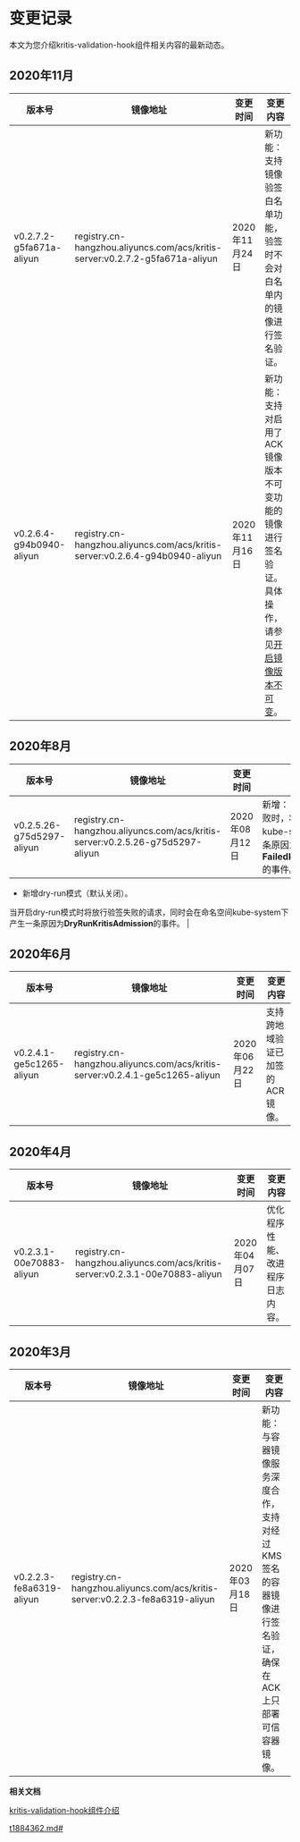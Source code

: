 # 变更记录

本文为您介绍kritis-validation-hook组件相关内容的最新动态。

## 2020年11月

|版本号|镜像地址|变更时间|变更内容|
|---|----|----|----|
|v0.2.7.2-g5fa671a-aliyun|registry.cn-hangzhou.aliyuncs.com/acs/kritis-server:v0.2.7.2-g5fa671a-aliyun|2020年11月24日|新功能：支持镜像验签白名单功能，验签时不会对白名单内的镜像进行签名验证。|
|v0.2.6.4-g94b0940-aliyun|registry.cn-hangzhou.aliyuncs.com/acs/kritis-server:v0.2.6.4-g94b0940-aliyun|2020年11月16日|新功能：支持对启用了ACK镜像版本不可变功能的镜像进行签名验证。具体操作，请参见[开启镜像版本不可变]()。|

## 2020年8月

|版本号|镜像地址|变更时间|变更内容|
|---|----|----|----|
|v0.2.5.26-g75d5297-aliyun|registry.cn-hangzhou.aliyuncs.com/acs/kritis-server:v0.2.5.26-g75d5297-aliyun|2020年08月12日|新增：-   默认在验签失败时，将在命名空间kube-system下产生一条原因为**FailedKritisAdmission**的事件。
-   新增dry-run模式（默认关闭）。

当开启dry-run模式时将放行验签失败的请求，同时会在命名空间kube-system下产生一条原因为**DryRunKritisAdmission**的事件。 |

## 2020年6月

|版本号|镜像地址|变更时间|变更内容|
|---|----|----|----|
|v0.2.4.1-ge5c1265-aliyun|registry.cn-hangzhou.aliyuncs.com/acs/kritis-server:v0.2.4.1-ge5c1265-aliyun|2020年06月22日|支持跨地域验证已加签的ACR镜像。|

## 2020年4月

|版本号|镜像地址|变更时间|变更内容|
|---|----|----|----|
|v0.2.3.1-00e70883-aliyun|registry.cn-hangzhou.aliyuncs.com/acs/kritis-server:v0.2.3.1-00e70883-aliyun|2020年04月07日|优化程序性能、改进程序日志内容。|

## 2020年3月

|版本号|镜像地址|变更时间|变更内容|
|---|----|----|----|
|v0.2.2.3-fe8a6319-aliyun|registry.cn-hangzhou.aliyuncs.com/acs/kritis-server:v0.2.2.3-fe8a6319-aliyun|2020年03月18日|新功能：与容器镜像服务深度合作，支持对经过KMS签名的容器镜像进行签名验证，确保在ACK上只部署可信容器镜像。|

**相关文档**  


[kritis-validation-hook组件介绍](/intl.zh-CN/新功能发布记录/组件介绍与变更记录/kritis-validation-hook/kritis-validation-hook组件介绍.md)

[t1884362.md\#](t1884362.md#)

